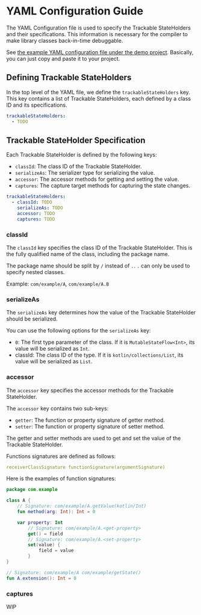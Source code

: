 # YAML Configuration Guide

The YAML Configuration file is used to specify the Trackable StateHolders and their specifications.
This information is necessary for the compiler to make library classes back-in-time debuggable.

See [the example YAML configuration file under the demo project](../demo/app/backintime-default-config.yaml). Basically, you can just copy and paste it to your project.

## Defining Trackable StateHolders

In the top level of the YAML file, we define the `trackableStateHolders` key.
This key contains a list of Trackable StateHolders, each defined by a class ID and its specifications.

```yaml
trackableStateHolders:
  - TODO
```

## Trackable StateHolder Specification

Each Trackable StateHolder is defined by the following keys:

- `classId`: The class ID of the Trackable StateHolder.
- `serializeAs`: The serializer type for serializing the value.
- `accessor`: The accessor methods for getting and setting the value.
- `captures`: The capture target methods for capturing the state changes.

```yaml
trackableStateHolders:
  - classId: TODO
    serializeAs: TODO
    accessor: TODO
    captures: TODO
```

### classId

The `classId` key specifies the class ID of the Trackable StateHolder.
This is the fully qualified name of the class, including the package name.

The package name should be split by `/` instead of `.`. `.` can only be used to specify nested classes.

Example: `com/example/A`, `com/example/A.B`

### serializeAs

The `serializeAs` key determines how the value of the Trackable StateHolder should be serialized.

You can use the following options for the `serializeAs` key:

- `0`: The first type parameter of the class. If it is `MutableStateFlow<Int>`, its value will be serialized as `Int`.
- classId: The class ID of the type. If it is `kotlin/collections/List`, its value will be serialized as `List`.

### accessor

The `accessor` key specifies the accessor methods for the Trackable StateHolder.

The `accessor` key contains two sub-keys:

- `getter`: The function or property signature of getter method.
- `setter`: The function or property signature of setter method.

The getter and setter methods are used to get and set the value of the Trackable StateHolder.

Functions signatures are defined as follows:

```yaml
receiverClassSignature functionSignature(argumentSignature)
```

Here is the examples of function signatures:

```kotlin
package com.example

class A {
    // Signature: com/example/A.getValue(kotlin/Int)
    fun method(arg: Int): Int = 0

    var property: Int
        // Signature: com/example/A.<get-property>
        get() = field
        // Signature: com/example/A.<set-property>
        set(value) {
            field = value
        }
}

// Signature: com/example/A com/example/getState()
fun A.extension(): Int = 0
```

### captures

WIP
